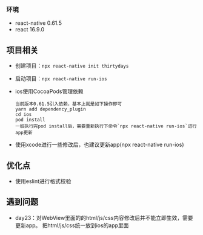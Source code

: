 ### 环境
+ react-native 0.61.5
+ react 16.9.0

## 项目相关

+ 创建项目：`npx react-native init thirtydays`
+ 启动项目：`npx react-native run-ios`
+ ios使用CocoaPods管理依赖
    
      当前版本0.61.5引入依赖，基本上就是如下操作即可
      yarn add dependency_plugin
      cd ios
      pod install
      一般执行完pod install后，需要重新执行下命令`npx react-native run-ios`进行app更新

+ 使用xcode进行一些修改后，也建议更新app(npx react-native run-ios)      

## 优化点
+ 使用eslint进行格式校验


## 遇到问题
+ day23：对WebView里面的的html/js/css内容修改后并不能立即生效，需要更新app。
把html/js/css统一放到ios的app里面
